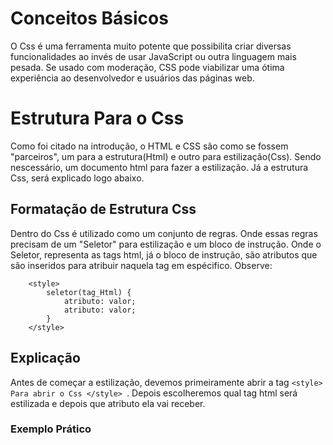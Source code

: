 # Conceitos Básicos 
O Css é uma ferramenta muito potente que possibilita criar diversas funcionalidades ao invés de usar JavaScript ou outra linguagem mais pesada. Se usado com moderação, CSS pode viabilizar uma ótima experiência ao desenvolvedor e usuários das páginas web.

# Estrutura Para o Css
Como foi citado na introdução, o HTML e CSS são como se fossem "parceiros", um para a estrutura(Html) e outro para estilização(Css). Sendo nescessário, um documento html para fazer a estilização. Já a estrutura Css, será explicado logo abaixo.

## Formatação de Estrutura Css 
Dentro do Css é utilizado como um conjunto de regras. Onde essas regras precisam de um "Seletor" para estilização e um bloco de instrução. Onde o Seletor, representa as tags html, já o bloco de instrução, são atributos que são inseridos para atribuir naquela tag em espécifico. Observe:

```
    <style>
        seletor(tag_Html) {
            atributo: valor;
            atributo: valor;
        }
    </style>
```

## Explicação 
Antes de começar a estilização, devemos primeiramente abrir a tag ``<style> Para abrir o Css </style> ``. Depois escolheremos qual tag html será estilizada e depois que atributo ela vai receber.


### Exemplo Prático